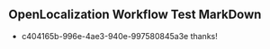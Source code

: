 ## OpenLocalization Workflow Test MarkDown
* c404165b-996e-4ae3-940e-997580845a3e 
thanks!<!--HONumber=Mar16_HO2-->
